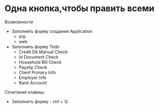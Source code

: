 # Одна кнопка,чтобы править всеми
 Возможности
- Заполнять форму создания Application
  - erp
  - web
- Заполнять форму Todo
  - Credit Db Manual Check
  - Id Document Check
  - Household Bill Check
  - Payslip Check
  - Client Primary Info
  - Employer Info
  - Bank Account
  
 Сочетания клавиш: 
 - Заполнить форму - ctrl + Q